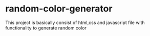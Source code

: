 # random-color-generator
This project is basically consist of html,css and javascript file with functionality to generate random color
